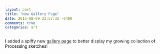 ```yaml
---
layout: post
title: "New Gallery Page"
date: 2015-08-09 23:57:32 -0400
comments: true
categories: art
---
```

I added a spiffy new <a href="{{root_url}}/gallery/index.html">gallery page</a> to better display my growing collection of Processing sketches!
